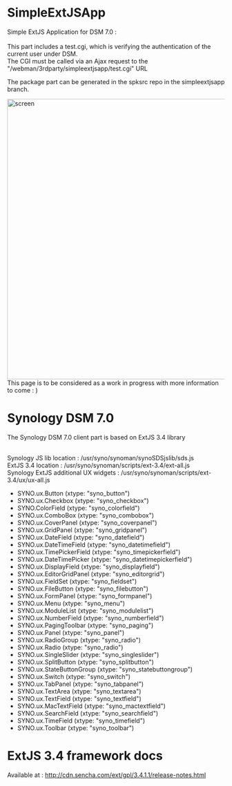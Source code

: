 # SimpleExtJSApp
Simple ExtJS Application for DSM 7.0 :<br><br>
This part includes a test.cgi, which is verifying the authentication of the current user under DSM. <br> 
The CGI must be called via an Ajax request to the "/webman/3rdparty/simpleextjsapp/test.cgi" URL <br>

The package part can be generated in the spksrc repo in the simpleextjsapp branch. <br>

<img width="650" alt="screen" src="https://user-images.githubusercontent.com/57635141/115507429-66d7df80-a27c-11eb-8956-2f99eb8f7561.png">
This page is to be considered as a work in progress with more information to come : ) <br>

# Synology DSM 7.0
The Synology DSM 7.0 client part is based on ExtJS 3.4 library <br><br>

Synology JS lib location : /usr/syno/synoman/synoSDSjslib/sds.js <br>
ExtJS 3.4 location : /usr/syno/synoman/scripts/ext-3.4/ext-all.js <br>
Synology ExtJS additional UX widgets : /usr/syno/synoman/scripts/ext-3.4/ux/ux-all.js <br>
  - SYNO.ux.Button (xtype: "syno_button") <br>
  - SYNO.ux.Checkbox (xtype: "syno_checkbox") <br>
  - SYNO.ColorField (xtype: "syno_colorfield") <br>
  - SYNO.ux.ComboBox (xtype: "syno_combobox") <br>
  - SYNO.ux.CoverPanel (xtype: "syno_coverpanel") <br>
  - SYNO.ux.GridPanel (xtype: "syno_gridpanel") <br>
  - SYNO.ux.DateField (xtype: "syno_datefield") <br>
  - SYNO.ux.DateTimeField (xtype: "syno_datetimefield") <br>
  - SYNO.ux.TimePickerField (xtype: "syno_timepickerfield") <br>
  - SYNO.ux.DateTimePicker (xtype: "syno_datetimepickerfield") <br>
  - SYNO.ux.DisplayField (xtype: "syno_displayfield") <br>
  - SYNO.ux.EditorGridPanel (xtype: "syno_editorgrid") <br>
  - SYNO.ux.FieldSet (xtype: "syno_fieldset") <br>
  - SYNO.ux.FileButton (xtype: "syno_filebutton") <br>
  - SYNO.ux.FormPanel (xtype: "syno_formpanel") <br>
  - SYNO.ux.Menu (xtype: "syno_menu") <br>
  - SYNO.ux.ModuleList (xtype: "syno_modulelist") <br>
  - SYNO.ux.NumberField (xtype: "syno_numberfield") <br>
  - SYNO.ux.PagingToolbar (xtype: "syno_paging") <br>
  - SYNO.ux.Panel (xtype: "syno_panel") <br>
  - SYNO.ux.RadioGroup (xtype: "syno_radio") <br>
  - SYNO.ux.Radio (xtype: "syno_radio") <br>
  - SYNO.ux.SingleSlider (xtype: "syno_singleslider") <br>
  - SYNO.ux.SplitButton (xtype: "syno_splitbutton") <br>
  - SYNO.ux.StateButtonGroup (xtype: "syno_statebuttongroup") <br>
  - SYNO.ux.Switch (xtype: "syno_switch") <br>
  - SYNO.ux.TabPanel (xtype: "syno_tabpanel") <br>
  - SYNO.ux.TextArea (xtype: "syno_textarea") <br>
  - SYNO.ux.TextField (xtype: "syno_textfield") <br>
  - SYNO.ux.MacTextField (xtype: "syno_mactextfield") <br>
  - SYNO.ux.SearchField (xtype: "syno_searchfield") <br>
  - SYNO.ux.TimeField (xtype: "syno_timefield") <br>
  - SYNO.ux.Toolbar (xtype: "syno_toolbar") <br>


# ExtJS 3.4 framework docs
Available at : http://cdn.sencha.com/ext/gpl/3.4.1.1/release-notes.html<br>





